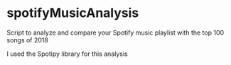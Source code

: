 # spotifyMusicAnalysis
Script to analyze and compare your Spotify music playlist with the top 100 songs of 2018

I used the Spotipy library for this analysis
